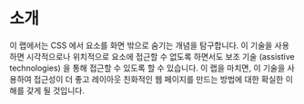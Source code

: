# 소개

이 랩에서는 CSS 에서 요소를 화면 밖으로 숨기는 개념을 탐구합니다. 이 기술을 사용하면 시각적으로나 위치적으로 요소에 접근할 수 없도록 하면서도 보조 기술 (assistive technologies) 을 통해 접근할 수 있도록 할 수 있습니다. 이 랩을 마치면, 이 기술을 사용하여 접근성이 더 좋고 레이아웃 친화적인 웹 페이지를 만드는 방법에 대한 확실한 이해를 갖게 될 것입니다.
